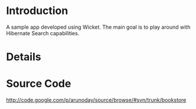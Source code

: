 # Introduction #

A sample app developed using Wicket. The main goal is to play around with Hibernate Search capabilities.


# Details #

# Source Code #

http://code.google.com/p/arunoday/source/browse/#svn/trunk/bookstore